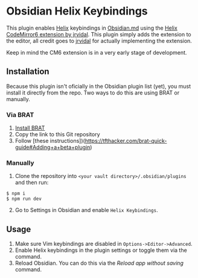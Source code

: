 # Obsidian Helix Keybindings

This plugin enables [Helix](https://helix-editor.com/) keybindings in [Obsidian.md](https://obsidian.md/) using the [Helix CodeMirror6 extension by jrvidal](https://gitlab.com/_rvidal/codemirror-helix).
This plugin simply adds the extension to the editor, all credit goes to [jrvidal](https://github.com/jrvidal) for actually implementing the extension.

Keep in mind the CM6 extension is in a very early stage of development.

## Installation

Because this plugin isn't oficially in the Obsidian plugin list (yet), you must install it directly from the repo.
Two ways to do this are using BRAT or manually.

### Via BRAT

1. [Install BRAT](https://obsidian.md/plugins?search=brat)
2. Copy the link to this Git repository
3. Follow [these instructions])(https://tfthacker.com/brat-quick-guide#Adding+a+beta+plugin)

### Manually

1. Clone the repository into `<your vault directory>/.obsidian/plugins` and then run:
  ```
  $ npm i
  $ npm run dev
  ```
2. Go to Settings in Obsidian and enable `Helix Keybindings`.

## Usage

1) Make sure Vim keybindings are disabled in `Options->Editor->Advanced`.
2) Enable Helix keybindings in the plugin settings or toggle them via the command.
3) Reload Obsidian. You can do this via the *Reload app without saving* command.
